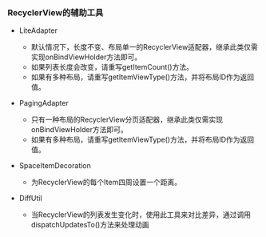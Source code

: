 ### RecyclerView的辅助工具

* LiteAdapter
    * 默认情况下，长度不变、布局单一的RecyclerView适配器，继承此类仅需实现onBindViewHolder方法即可。
    * 如果列表长度会改变，请重写getItemCount()方法。
    * 如果有多种布局，请重写getItemViewType()方法，并将布局ID作为返回值。
    
* PagingAdapter
    * 只有一种布局的RecyclerView分页适配器，继承此类仅需实现onBindViewHolder方法即可。
    * 如果有多种布局，请重写getItemViewType()方法，并将布局ID作为返回值。
    
* SpaceItemDecoration
    * 为RecyclerView的每个Item四周设置一个距离。
    
* DiffUtil
    * 当RecyclerView的列表发生变化时，使用此工具来对比差异，通过调用dispatchUpdatesTo()方法来处理动画
